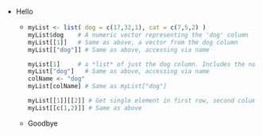 * Hello
  * ```R
    myList <- list( dog = c(17,32,1), cat = c(7,5,2) )
    myList$dog    # A numeric vector representing the 'dog' column
    myList[[1]]   # Same as above, a vector from the dog column
    myList[["dog"]] # Same as above, accessing via name

    myList[1]     # a *list* of just the dog column. Includes the name
    myList["dog"]   # Same as above, accessing via name
    colName <- "dog"
    myList[colName] # Same as myList["dog"]
  
    myList[[1]][[2]] # Get single element in first row, second column
    myList[[c(1,2)]] # Same as above
    ```
  * Goodbye
